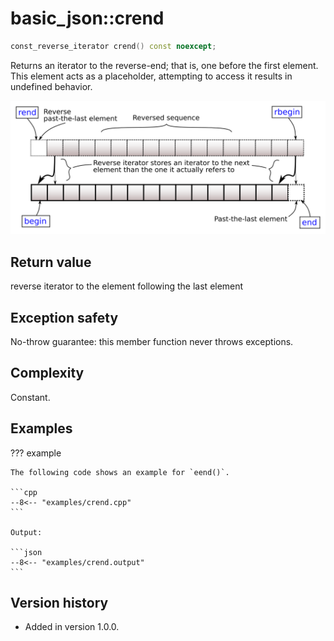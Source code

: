 # basic_json::crend

```cpp
const_reverse_iterator crend() const noexcept;
```

Returns an iterator to the reverse-end; that is, one before the first element. This element acts as a placeholder,
attempting to access it results in undefined behavior.

![Illustration from cppreference.com](../../images/range-rbegin-rend.svg)

## Return value

reverse iterator to the element following the last element

## Exception safety

No-throw guarantee: this member function never throws exceptions.

## Complexity

Constant.

## Examples

??? example

    The following code shows an example for `eend()`.
    
    ```cpp
    --8<-- "examples/crend.cpp"
    ```
    
    Output:
    
    ```json
    --8<-- "examples/crend.output"
    ```

## Version history

- Added in version 1.0.0.
